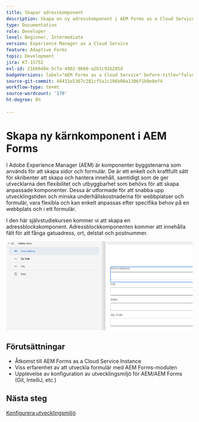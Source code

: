 ```yaml
---
title: Skapar adresskomponent
description: Skapa en ny adresskomponent i AEM Forms as a Cloud Service
type: Documentation
role: Developer
level: Beginner, Intermediate
version: Experience Manager as a Cloud Service
feature: Adaptive Forms
topic: Development
jira: KT-15752
exl-id: 21b6640e-5cfa-4902-9660-a2b1c91b285d
badgeVersions: label="AEM Forms as a Cloud Service" before-title="false"
source-git-commit: 48433a5367c281cf5a1c106b08a1306f1b0e8ef4
workflow-type: tm+mt
source-wordcount: '170'
ht-degree: 0%

---
```


# Skapa ny kärnkomponent i AEM Forms

I Adobe Experience Manager (AEM) är komponenter byggstenarna som används för att skapa sidor och formulär. De är ett enkelt och kraftfullt sätt för skribenter att skapa och hantera innehåll, samtidigt som de ger utvecklarna den flexibilitet och utbyggbarhet som behövs för att skapa anpassade komponenter. Dessa är utformade för att snabba upp utvecklingstiden och minska underhållskostnaderna för webbplatser och formulär, vara flexibla och kan enkelt anpassas efter specifika behov på en webbplats och i ett formulär.

I den här självstudiekursen kommer vi att skapa en adressblockskomponent. Adressblockkomponenten kommer att innehålla fält för att fånga gatuadress, ort, delstat och postnummer.

![slutadress](assets/final-address-component.png)

## Förutsättningar

* Åtkomst till AEM Forms as a Cloud Service Instance
* Viss erfarenhet av att utveckla formulär med AEM Forms-modulen
* Upplevelse av konfiguration av utvecklingsmiljö för AEM/AEM Forms (Git, IntelliJ, etc.)

## Nästa steg

[Konfigurera utvecklingsmiljö](./set-up.md)
